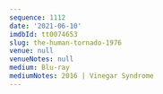 ```yaml
---
sequence: 1112
date: '2021-06-10'
imdbId: tt0074653
slug: the-human-tornado-1976
venue: null
venueNotes: null
medium: Blu-ray
mediumNotes: 2016 | Vinegar Syndrome
---
```


